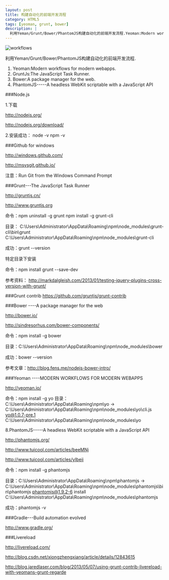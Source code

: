 ```yaml
---
layout: post
title: 构建自动化的前端开发流程
category: HTML5
tags: [yeoman, grunt, bower]
description: |
  利用Yeman/Grunt/Bower/PhantomJS构建自动化的前端开发流程.Yeoman:Modern workflows for modern webapps.GruntJs:The JavaScript Task Runner.Bower:A package manager for the web.
---
```


![workflows](http://wkylin.github.io/assets/images/workflows.png "workflows")

利用Yeman/Grunt/Bower/PhantomJS构建自动化的前端开发流程.

1. Yeoman:Modern workflows for modern webapps.
2. GruntJs:The JavaScript Task Runner.
3. Bower:A package manager for the web.
4. PhantomJS-----A headless WebKit scriptable with a JavaScript API

###Node.js

1.下载

<http://nodejs.org/>

<http://nodejs.org/download/>

2.安装成功：
    node -v
    npm -v

###Github for windows

<http://windows.github.com/>

<http://msysgit.github.io/>

注意：Run Git from the Windows Command Prompt


###Grunt---The JavaScript Task Runner

<http://gruntjs.cn/>

<http://www.gruntjs.org>

命令：npm uninstall -g grunt npm install -g grunt-cli

目录： C:\Users\Administrator\AppData\Roaming\npm\node_modules\grunt-cli\bin\grunt C:\Users\Administrator\AppData\Roaming\npm\node_modules\grunt-cli

成功：grunt --version

特定目录下安装

命令：npm install grunt --save-dev

参考资料：
http://markdalgleish.com/2013/01/testing-jquery-plugins-cross-version-with-grunt/

###Grunt contrib
https://github.com/gruntjs/grunt-contrib

###Bower ----A package manager for the web

<http://bower.io/>

http://sindresorhus.com/bower-components/

命令：npm install -g bower

目录：C:\Users\Administrator\AppData\Roaming\npm\node_modules\bower

成功：bower --version

参考文章：http://blog.fens.me/nodejs-bower-intro/

###Yeoman ----MODERN WORKFLOWS FOR MODERN WEBAPPS

<http://yeoman.io/>

命令：npm install -g yo
目录：C:\Users\Administrator\AppData\Roaming\npm\yo -> C:\Users\Administrator\AppData\Roaming\npm\node_modules\yo\cli.js
      yo@1.0.7-pre.1 C:\Users\Administrator\AppData\Roaming\npm\node_modules\yo


8.PhantomJS-----A headless WebKit scriptable with a JavaScript API

<http://phantomjs.org/>

http://www.tuicool.com/articles/beeMNj

http://www.tuicool.com/articles/yIbeii

命令：npm install -g phantomjs

目录：C:\Users\Administrator\AppData\Roaming\npm\phantomjs -> C:\Users\Administrator\AppData\Roaming\npm\node_modules\phantomjs\bin\phantomjs
 phantomjs@1.9.2-6 install C:\Users\Administrator\AppData\Roaming\npm\node_modules\phantomjs

成功：phantomjs -v

###Gradle---Build automation evolved

http://www.gradle.org/

###Livereload

<http://livereload.com/>

http://blog.csdn.net/xiongzhengxiang/article/details/12843615

http://blog.jaredlaser.com/blog/2013/05/07/using-grunt-contrib-livereload-with-yeomans-grunt-regarde